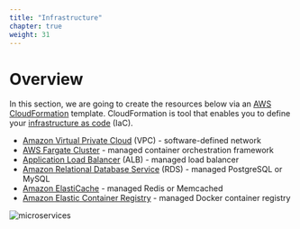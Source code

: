 ```yaml
---
title: "Infrastructure"
chapter: true
weight: 31
---
```


# Overview

In this section, we are going to create the resources below via an [AWS CloudFormation](https://aws.amazon.com/cloudformation/) template. CloudFormation is tool that enables you to define your [infrastructure as code](https://en.wikipedia.org/wiki/Infrastructure_as_code) (IaC).

* [Amazon Virtual Private Cloud](https://aws.amazon.com/vpc/) (VPC) - software-defined network
* [AWS Fargate Cluster](https://aws.amazon.com/fargate/) - managed container orchestration framework
* [Application Load Balancer](https://aws.amazon.com/elasticloadbalancing/) (ALB) - managed load balancer
* [Amazon Relational Database Service](https://aws.amazon.com/rds/) (RDS) - managed PostgreSQL or MySQL
* [Amazon ElastiCache](https://aws.amazon.com/elasticache/) - managed Redis or Memcached
* [Amazon Elastic Container Registry](https://aws.amazon.com/ecr/) - managed Docker container registry

![microservices](/images/deploy/containers.png)
